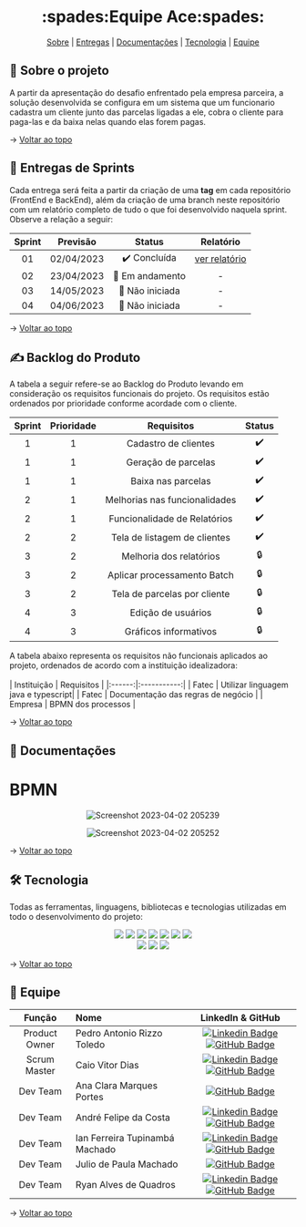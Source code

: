 <h1 id="topo" align="center"> :spades:Equipe Ace:spades: </h1>

<p align="center">
    <a href="#sobre">Sobre</a>  |  
    <a href="#sprint">Entregas</a>  |
    <a href="#docs">Documentações</a>  |
    <a href="#tecnologia">Tecnologia</a>  |
    <a href="#equipe">Equipe</a>
</p>

<span id="sobre">

## :bookmark_tabs: Sobre o projeto
A partir da apresentação do desafio enfrentado pela empresa parceira, a solução desenvolvida se configura em um sistema que um funcionario cadastra um cliente junto das parcelas ligadas a ele, cobra o cliente para paga-las e da baixa nelas quando elas forem pagas.

→ [Voltar ao topo](#topo)

<span id="sprint">

## 🏁 Entregas de Sprints
Cada entrega será feita a partir da criação de uma **tag** em cada repositório (FrontEnd e BackEnd), além da criação de uma branch neste repositório com um relatório completo de tudo o que foi desenvolvido naquela sprint. Observe a relação a seguir:

| Sprint | Previsão | Status | Relatório |
|:--:|:----------:|:------------:|:----------:|
| 01 | 02/04/2023 | ✔️ Concluída | [ver relatório](https://github.com/Equipe-Ace/Ace-documentation/tree/sprint1) |
| 02 | 23/04/2023 | 🚧 Em andamento | - |
| 03 | 14/05/2023 | 🛑 Não iniciada | - |
| 04 | 04/06/2023 | 🛑 Não iniciada | - |

→ [Voltar ao topo](#topo)

## :writing_hand: Backlog do Produto

A tabela a seguir refere-se ao Backlog do Produto levando em consideração os requisitos funcionais do projeto.
Os requisitos estão ordenados por prioridade conforme acordade com o cliente. 

| Sprint | Prioridade | Requisitos | Status |
|:--:|:---:|:----------------:|:-------:|
| 1 | 1 |Cadastro de clientes| :heavy_check_mark: |
| 1 | 1 |Geração de parcelas | :heavy_check_mark: |
| 1 | 1 |Baixa nas parcelas | :heavy_check_mark: |
| 2 | 1 |Melhorias nas funcionalidades | :heavy_check_mark: |
| 2 | 1 |Funcionalidade de Relatórios | :heavy_check_mark: |
| 2 | 2 |Tela de listagem de clientes | :heavy_check_mark: |
| 3 | 2 |Melhoria dos relatórios | :lock: |
| 3 | 2 |Aplicar processamento Batch | :lock: |
| 3 | 2 |Tela de parcelas por cliente | :lock: |
| 4 | 3 |Edição de usuários | :lock: |
| 4 | 3 |Gráficos informativos | :lock: |


A tabela abaixo representa os requisitos não funcionais aplicados ao projeto, ordenados de acordo com a instituição idealizadora:
<br><br/>
| Instituição | Requisitos |
|:------:|:-----------:|
| Fatec | Utilizar linguagem java e typescript|
| Fatec | Documentação das regras de negócio |
| Empresa | BPMN dos processos |

→ [Voltar ao topo](#topo)

<span id="docs">

## 📘 Documentações

# BPMN

<div align="center">

![Screenshot 2023-04-02 205239](https://user-images.githubusercontent.com/101061910/229385810-9b054295-8b4f-4858-a1e9-4d48642428e2.png)

![Screenshot 2023-04-02 205252](https://user-images.githubusercontent.com/101061910/229385814-a72f467e-8202-42e6-88b6-bc1618168050.png)

</div>

→ [Voltar ao topo](#topo)

<span id="tecnologia">

## 🛠️ Tecnologia
Todas as ferramentas, linguagens, bibliotecas e tecnologias utilizadas em todo o desenvolvimento do projeto:

<div align="center">
<img src="https://img.shields.io/badge/React-20232A?style=for-the-badge&logo=react&logoColor=61DAFB"/>
<img src="https://img.shields.io/badge/JavaScript-323330?style=for-the-badge&logo=javascript&logoColor=F7DF1E"/>
<img src="https://img.shields.io/badge/TypeScript-007ACC?style=for-the-badge&logo=typescript&logoColor=white"/>
<img src="https://img.shields.io/badge/Java-ED8B00?style=for-the-badge&logo=openjdk&logoColor=white"/>
<img src="https://img.shields.io/badge/MySQL-005C84?style=for-the-badge&logo=mysql&logoColor=white"/>
<img src="https://img.shields.io/badge/Insomnia-5849be?style=for-the-badge&logo=Insomnia&logoColor=white"/>
<img src="https://img.shields.io/badge/Figma-F24E1E?style=for-the-badge&logo=figma&logoColor=white"/>
<br>
<img src="https://img.shields.io/badge/GitHub-100000?style=for-the-badge&logo=github&logoColor=white"/>
<img src="https://img.shields.io/badge/Discord-5865F2?style=for-the-badge&logo=discord&logoColor=white"/>
<img src="https://img.shields.io/badge/Slack-4A154B?style=for-the-badge&logo=slack&logoColor=white"/>
</div>

→ [Voltar ao topo](#topo)

<span id="equipe">

## :busts_in_silhouette: Equipe

|    Função     | Nome                                  |                                                                                                                                                      LinkedIn & GitHub                                                                                                                                                      |
| :-----------: | :------------------------------------ | :-------------------------------------------------------------------------------------------------------------------------------------------------------------------------------------------------------------------------------------------------------------------------------------------------------------------------: |
| Product Owner | Pedro Antonio Rizzo Toledo           |  [![Linkedin Badge](https://img.shields.io/badge/Linkedin-blue?style=flat-square&logo=Linkedin&logoColor=white)](https://www.linkedin.com/in/pedro-antonio-rizzo-toledo-71b465232/) [![GitHub Badge](https://img.shields.io/badge/GitHub-111217?style=flat-square&logo=github&logoColor=white)](https://github.com/Pedro-Toledo)              |
| Scrum Master  | Caio Vitor Dias |  [![Linkedin Badge](https://img.shields.io/badge/Linkedin-blue?style=flat-square&logo=Linkedin&logoColor=white)](https://www.linkedin.com/in/caio-vitor-c1/) [![GitHub Badge](https://img.shields.io/badge/GitHub-111217?style=flat-square&logo=github&logoColor=white)](https://github.com/caiovitordias1)             |
|   Dev Team    | Ana Clara Marques Portes | [![GitHub Badge](https://img.shields.io/badge/GitHub-111217?style=flat-square&logo=github&logoColor=white)](https://github.com/AnaMarks) |
|   Dev Team    | André Felipe da Costa | [![Linkedin Badge](https://img.shields.io/badge/Linkedin-blue?style=flat-square&logo=Linkedin&logoColor=white)](https://www.linkedin.com/in/andr%C3%A9-felipe-353260243/) [![GitHub Badge](https://img.shields.io/badge/GitHub-111217?style=flat-square&logo=github&logoColor=white)](https://github.com/fecosta290) |
|   Dev Team    | Ian Ferreira Tupinambá Machado | [![Linkedin Badge](https://img.shields.io/badge/Linkedin-blue?style=flat-square&logo=Linkedin&logoColor=white)](https://www.linkedin.com/in/itupii) [![GitHub Badge](https://img.shields.io/badge/GitHub-111217?style=flat-square&logo=github&logoColor=white)](https://github.com/itupii) |
|   Dev Team    | Julio de Paula Machado | [![GitHub Badge](https://img.shields.io/badge/GitHub-111217?style=flat-square&logo=github&logoColor=white)](https://github.com/JulioPm142) |
|   Dev Team    | Ryan Alves de Quadros | [![Linkedin Badge](https://img.shields.io/badge/Linkedin-blue?style=flat-square&logo=Linkedin&logoColor=white)](https://www.linkedin.com/in/ryan-alves-661ba823b/) [![GitHub Badge](https://img.shields.io/badge/GitHub-111217?style=flat-square&logo=github&logoColor=white)](https://github.com/XLryan246) |

→ [Voltar ao topo](#topo)
